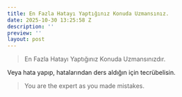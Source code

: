 ```yaml
---
title: En Fazla Hatayı Yaptığınız Konuda Uzmansınız.
date: 2025-10-30 13:25:58 Z
description: ''
preview: ''
layout: post
---
```


> En Fazla Hatayı Yaptığınız Konuda Uzmansınızdır.

Veya hata yapıp, hatalarından ders aldığın için tecrübelisin.

> You are the expert as you made mistakes.


